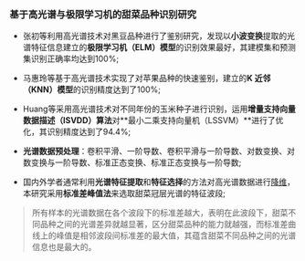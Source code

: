 ### 基于高光谱与极限学习机的甜菜品种识别研究

- 张初等利用高光谱技术对黑豆品种进行了鉴别研究，发现以**小波变换**提取的光谱特征信息建立的**极限学习机（ELM）模型**的识别效果最好，其建模集和预测集识别正确率均达到100%;

- 马惠玲等基于高光谱技术实现了对苹果品种的快速鉴别，建立的**K 近邻（KNN）模型**的识别精度达到了100%;

- Huang等采用高光谱技术对不同年份的玉米种子进行识别，运用**增量支持向量数据描述（ISVDD）算法**对**最小二乘支持向量机（LSSVM）**进行了优化，其识别精度达到了94.4%;

- **光谱数据预处理**：卷积平滑、一阶导数、卷积平滑与一阶导数、对数变换、对数变换与一阶导数、标准正态变换、标准正态变换与一阶导数;

- 国内外学者通常利用**光谱特征提取**和**特征选择**的方法对高光谱数据进行<u>降维</u>，本研究采用**标准差峰值法**来选取甜菜冠层光谱的特征波段;

> 所有样本的光谱数据在各个波段下的标准差越大，表明在此波段下，甜菜不同品种之间的光谱差异就越显著，区分甜菜品种的能力就越强，而标准差曲线上的峰值是相邻波段间标准差的最大值，其蕴含甜菜不同品种之间的光谱信息也是最大的。

